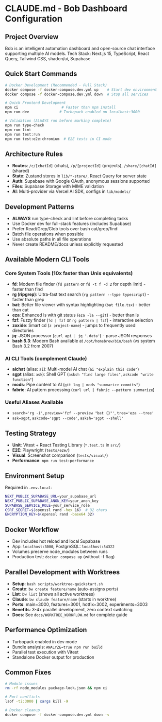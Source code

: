 # CLAUDE.md - Bob Dashboard Configuration

## Project Overview
Bob is an intelligent automation dashboard and open-source chat interface supporting multiple AI models.
Tech Stack: Next.js 15, TypeScript, React Query, Tailwind CSS, shadcn/ui, Supabase

## Quick Start Commands
```bash
# Docker Development (Recommended - Full Stack)
docker compose -f docker-compose.dev.yml up    # Start dev environment
docker compose -f docker-compose.dev.yml down  # Stop all services

# Quick Frontend Development
npm ci                    # Faster than npm install
npm run dev              # Turbopack enabled on localhost:3000

# Validation (ALWAYS run before marking complete)
npm run type-check
npm run lint
npm run test:run
npm run test:e2e:chromium  # E2E tests in CI mode
```

## Architecture Rules
- **Routes**: `/c/[chatId]` (chats), `/p/[projectId]` (projects), `/share/[chatId]` (shared)
- **State**: Zustand stores in `lib/*-store/`, React Query for server state
- **Auth**: Supabase with Google OAuth, anonymous sessions supported
- **Files**: Supabase Storage with MIME validation
- **AI**: Multi-provider via Vercel AI SDK, configs in `lib/models/`

## Development Patterns
- **ALWAYS** run type-check and lint before completing tasks
- Use Docker dev for full-stack features (includes Supabase)
- Prefer Read/Grep/Glob tools over bash cat/grep/find
- Batch file operations when possible
- Use absolute paths in all file operations
- Never create README/docs unless explicitly requested

## Available Modern CLI Tools

### Core System Tools (10x faster than Unix equivalents)
- **fd**: Modern file finder (`fd pattern` or `fd -t f -d 2` for depth limit) - faster than find
- **rg (ripgrep)**: Ultra-fast text search (`rg pattern --type typescript`) - faster than grep
- **bat**: Better file viewer with syntax highlighting (`bat file.tsx`) - better than cat
- **eza**: Enhanced ls with git status (`eza -la --git`) - better than ls
- **fzf**: Fuzzy finder (`fd | fzf` or `rg pattern | fzf`) - interactive selection
- **zoxide**: Smart cd (`z project-name`) - jumps to frequently used directories
- **jq**: JSON processor (`curl api | jq '.data'`) - parse JSON responses
- **bash 5.3**: Modern Bash available at `/opt/homebrew/bin/bash` (vs system Bash 3.2 from 2007)

### AI CLI Tools (complement Claude)
- **aichat** (alias: `ai`): Multi-model AI chat (`ai "explain this code"`)
- **sgpt** (alias: `ask`): Shell GPT (`asksh "find large files"`, `askcode "write function"`)
- **mods**: Pipe content to AI (`git log | mods "summarize commits"`)
- **fabric**: AI pattern processing (`curl url | fabric --pattern summarize`)

### Useful Aliases Available
- `search='rg -i'`, `preview='fzf --preview "bat {}"'`, `tree='eza --tree'`
- `ask=sgpt`, `askcode='sgpt --code'`, `asksh='sgpt --shell'`

## Testing Strategy
- **Unit**: Vitest + React Testing Library (`*.test.ts` in `src/`)
- **E2E**: Playwright (`tests/e2e/`)
- **Visual**: Screenshot comparison (`tests/visual/`)
- **Performance**: `npm run test:performance`

## Environment Setup
Required in `.env.local`:
```bash
NEXT_PUBLIC_SUPABASE_URL=your_supabase_url
NEXT_PUBLIC_SUPABASE_ANON_KEY=your_anon_key
SUPABASE_SERVICE_ROLE=your_service_role
CSRF_SECRET=$(openssl rand -hex 16)  # 32 chars
ENCRYPTION_KEY=$(openssl rand -base64 32)
```

## Docker Workflow
- Dev includes hot reload and local Supabase
- App: `localhost:3000`, PostgreSQL: `localhost:54322`
- Volumes preserve node_modules between runs
- Production test: `docker compose up` (without -f flag)

## Parallel Development with Worktrees
- **Setup**: `bash scripts/worktree-quickstart.sh`
- **Create**: `bw create feature/name` (auto-assigns ports)
- **List**: `bw list` (shows all active worktrees)
- **Claude**: `bw claude feature/name` (starts in worktree)
- **Ports**: main=3000, features=3001, hotfix=3002, experiments=3003
- **Benefits**: 3-4x parallel development, zero context switching
- **Docs**: See `docs/WORKTREE_WORKFLOW.md` for complete guide

## Performance Optimization
- Turbopack enabled in dev mode
- Bundle analysis: `ANALYZE=true npm run build`
- Parallel test execution with Vitest
- Standalone Docker output for production

## Common Fixes
```bash
# Module issues
rm -rf node_modules package-lock.json && npm ci

# Port conflicts
lsof -ti:3000 | xargs kill -9

# Docker cleanup
docker compose -f docker-compose.dev.yml down -v
```